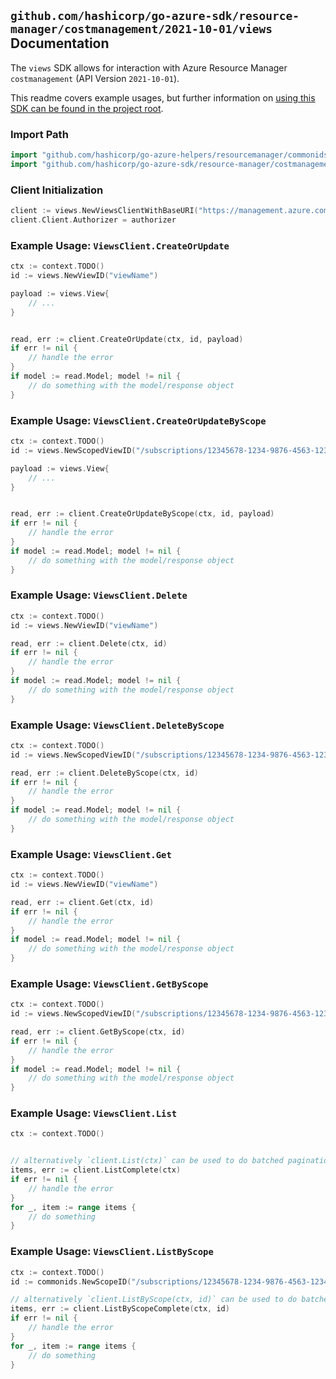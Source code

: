 
## `github.com/hashicorp/go-azure-sdk/resource-manager/costmanagement/2021-10-01/views` Documentation

The `views` SDK allows for interaction with Azure Resource Manager `costmanagement` (API Version `2021-10-01`).

This readme covers example usages, but further information on [using this SDK can be found in the project root](https://github.com/hashicorp/go-azure-sdk/tree/main/docs).

### Import Path

```go
import "github.com/hashicorp/go-azure-helpers/resourcemanager/commonids"
import "github.com/hashicorp/go-azure-sdk/resource-manager/costmanagement/2021-10-01/views"
```


### Client Initialization

```go
client := views.NewViewsClientWithBaseURI("https://management.azure.com")
client.Client.Authorizer = authorizer
```


### Example Usage: `ViewsClient.CreateOrUpdate`

```go
ctx := context.TODO()
id := views.NewViewID("viewName")

payload := views.View{
	// ...
}


read, err := client.CreateOrUpdate(ctx, id, payload)
if err != nil {
	// handle the error
}
if model := read.Model; model != nil {
	// do something with the model/response object
}
```


### Example Usage: `ViewsClient.CreateOrUpdateByScope`

```go
ctx := context.TODO()
id := views.NewScopedViewID("/subscriptions/12345678-1234-9876-4563-123456789012/resourceGroups/some-resource-group", "viewName")

payload := views.View{
	// ...
}


read, err := client.CreateOrUpdateByScope(ctx, id, payload)
if err != nil {
	// handle the error
}
if model := read.Model; model != nil {
	// do something with the model/response object
}
```


### Example Usage: `ViewsClient.Delete`

```go
ctx := context.TODO()
id := views.NewViewID("viewName")

read, err := client.Delete(ctx, id)
if err != nil {
	// handle the error
}
if model := read.Model; model != nil {
	// do something with the model/response object
}
```


### Example Usage: `ViewsClient.DeleteByScope`

```go
ctx := context.TODO()
id := views.NewScopedViewID("/subscriptions/12345678-1234-9876-4563-123456789012/resourceGroups/some-resource-group", "viewName")

read, err := client.DeleteByScope(ctx, id)
if err != nil {
	// handle the error
}
if model := read.Model; model != nil {
	// do something with the model/response object
}
```


### Example Usage: `ViewsClient.Get`

```go
ctx := context.TODO()
id := views.NewViewID("viewName")

read, err := client.Get(ctx, id)
if err != nil {
	// handle the error
}
if model := read.Model; model != nil {
	// do something with the model/response object
}
```


### Example Usage: `ViewsClient.GetByScope`

```go
ctx := context.TODO()
id := views.NewScopedViewID("/subscriptions/12345678-1234-9876-4563-123456789012/resourceGroups/some-resource-group", "viewName")

read, err := client.GetByScope(ctx, id)
if err != nil {
	// handle the error
}
if model := read.Model; model != nil {
	// do something with the model/response object
}
```


### Example Usage: `ViewsClient.List`

```go
ctx := context.TODO()


// alternatively `client.List(ctx)` can be used to do batched pagination
items, err := client.ListComplete(ctx)
if err != nil {
	// handle the error
}
for _, item := range items {
	// do something
}
```


### Example Usage: `ViewsClient.ListByScope`

```go
ctx := context.TODO()
id := commonids.NewScopeID("/subscriptions/12345678-1234-9876-4563-123456789012/resourceGroups/some-resource-group")

// alternatively `client.ListByScope(ctx, id)` can be used to do batched pagination
items, err := client.ListByScopeComplete(ctx, id)
if err != nil {
	// handle the error
}
for _, item := range items {
	// do something
}
```
